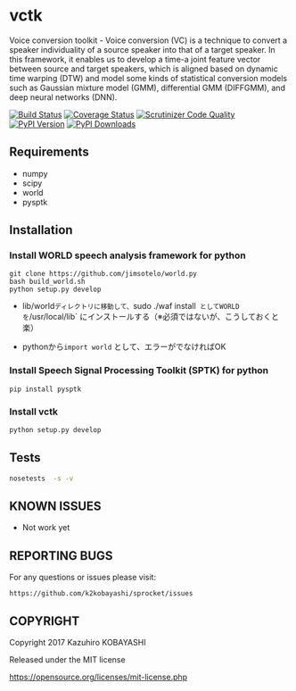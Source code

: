 vctk
======

Voice conversion toolkit - Voice conversion (VC) is a technique to convert a speaker individuality of a source speaker into that of a target speaker. In this framework, it enables us to develop a time-a joint feature vector between source and target speakers, which is aligned based on dynamic time warping (DTW) and model some kinds of statistical conversion models such as Gaussian mixture model (GMM), differential GMM (DIFFGMM), and deep neural networks (DNN).

[![Build Status](http://img.shields.io/travis/{{cookiecutter.github_username}}/{{cookiecutter.github_repo}}/master.svg)](https://travis-ci.org/{{cookiecutter.github_username}}/{{cookiecutter.github_repo}})
[![Coverage Status](http://img.shields.io/coveralls/{{cookiecutter.github_username}}/{{cookiecutter.github_repo}}/master.svg)](https://coveralls.io/r/{{cookiecutter.github_username}}/{{cookiecutter.github_repo}})
[![Scrutinizer Code Quality](http://img.shields.io/scrutinizer/g/{{cookiecutter.github_username}}/{{cookiecutter.github_repo}}.svg)](https://scrutinizer-ci.com/g/{{cookiecutter.github_username}}/{{cookiecutter.github_repo}}/?branch=master)
[![PyPI Version](http://img.shields.io/pypi/v/{{vctk}}.svg)](https://pypi.python.org/pypi/{{vctk}})
[![PyPI Downloads](http://img.shields.io/pypi/dm/{{vctk}}.svg)](https://pypi.python.org/pypi/{{vctk}})

## Requirements

- numpy
- scipy
- world
- pysptk

## Installation

### Install WORLD speech analysis framework for python

``` 
git clone https://github.com/jimsotelo/world.py
bash build_world.sh
python setup.py develop
```

- lib/world`ディレクトリに移動して、`sudo ./waf install` としてWORLDを`/usr/local/lib` にインストールする（※必須ではないが、こうしておくと楽）


- pythonから`import world` として、エラーがでなければOK

### Install Speech Signal Processing Toolkit (SPTK) for python

```
pip install pysptk
```

### Install vctk

```bash
python setup.py develop
```

## Tests

```bash
nosetests  -s -v
```

## KNOWN ISSUES

- Not work yet

## REPORTING BUGS

For any questions or issues please visit:

```
https://github.com/k2kobayashi/sprocket/issues
```

## COPYRIGHT

Copyright  2017 Kazuhiro KOBAYASHI

Released under the MIT license

https://opensource.org/licenses/mit-license.php